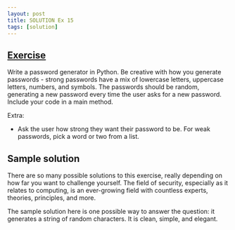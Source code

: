 ```yaml
---
layout: post
title: SOLUTION Ex 15
tags: [solution]
---
```



## [Exercise](http://practicepython.blogspot.com/2014/05/exercise-15-password-generator.html)

Write a password generator in Python. Be creative with how you generate passwords - strong passwords have a mix of lowercase letters, uppercase letters, numbers, and symbols. The passwords should be random, generating a new password every time the user asks for a new password. Include your code in a main method. 

Extra:
 
 * Ask the user how strong they want their password to be. For weak passwords, pick a word or two from a list.

## Sample solution

There are so many possible solutions to this exercise, really depending on how far you want to challenge yourself. The field of security, especially as it relates to computing, is an ever-growing field with countless experts, theories, principles, and more. 

The sample solution here is one possible way to answer the question: it generates a string of random characters. It is clean, simple, and elegant. 

<script src="https://gist.github.com/prgrm/a85d2da1a1be791bfdd6.js"></script>